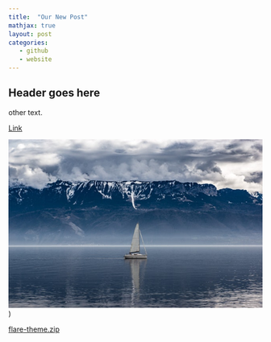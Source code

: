 ```yaml
---
title:  "Our New Post"
mathjax: true
layout: post
categories: 
   - github
   - website
---
```


## Header goes here

other text.

[Link]("https://childlanglab.com")

![title](/assets/boatImage.jpg))

[flare-theme.zip](https://github.com/eliterose8/eliterose8.github.io/files/6882386/flare-theme.zip)

